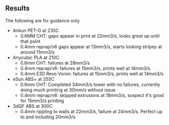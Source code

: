 ## Results
The following are for guidance only
- Ankun PET-G at 235C
  - 0.6MM CHT: gaps appear in print at 22mm3/s, looks great up until that point
  - 0.4mm reprap/v6 gaps appear at 13mm3/s, starts looking stripey at around 11mm3/s
- Anycubic PLA at 210C
  - 0.6mm CHT: failures at 28mm3/s
  - 0.4mm reprap/v6: failures at 15mm3/s, prints well at 14mm3/s
  - 0.4mm E3D Revo Voron: failures at 15mm3/s, prints well at 14mm3/s
- eSun ABS+ at 255C
  - 0.6mm CHT: Completed 34mm3/s tower with no failures, currently doing much printing at 30mm/s without issue
  - 0.4mm reprap/v6: skipped extrusions at 18mm3/s, suspect it's good for 15mm3/s printing
- 3dQF ABS at 300C
  - 0.4mm rippling to walls at 22mm3/s, failure at 24mm3/s. Perfect up to and including 20mm3/s